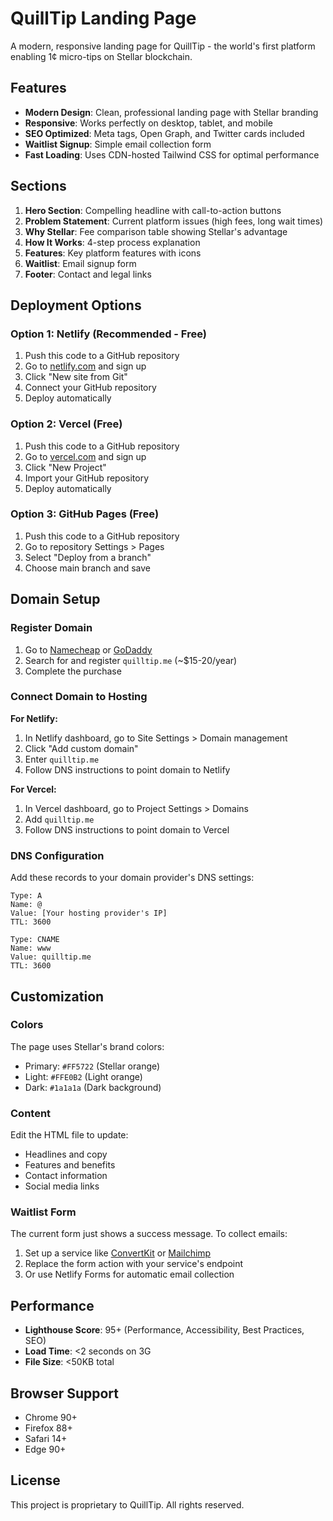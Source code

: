 # QuillTip Landing Page

A modern, responsive landing page for QuillTip - the world's first platform enabling 1¢ micro-tips on Stellar blockchain.

## Features

- **Modern Design**: Clean, professional landing page with Stellar branding
- **Responsive**: Works perfectly on desktop, tablet, and mobile
- **SEO Optimized**: Meta tags, Open Graph, and Twitter cards included
- **Waitlist Signup**: Simple email collection form
- **Fast Loading**: Uses CDN-hosted Tailwind CSS for optimal performance

## Sections

1. **Hero Section**: Compelling headline with call-to-action buttons
2. **Problem Statement**: Current platform issues (high fees, long wait times)
3. **Why Stellar**: Fee comparison table showing Stellar's advantage
4. **How It Works**: 4-step process explanation
5. **Features**: Key platform features with icons
6. **Waitlist**: Email signup form
7. **Footer**: Contact and legal links

## Deployment Options

### Option 1: Netlify (Recommended - Free)
1. Push this code to a GitHub repository
2. Go to [netlify.com](https://netlify.com) and sign up
3. Click "New site from Git"
4. Connect your GitHub repository
5. Deploy automatically

### Option 2: Vercel (Free)
1. Push this code to a GitHub repository
2. Go to [vercel.com](https://vercel.com) and sign up
3. Click "New Project"
4. Import your GitHub repository
5. Deploy automatically

### Option 3: GitHub Pages (Free)
1. Push this code to a GitHub repository
2. Go to repository Settings > Pages
3. Select "Deploy from a branch"
4. Choose main branch and save

## Domain Setup

### Register Domain
1. Go to [Namecheap](https://namecheap.com) or [GoDaddy](https://godaddy.com)
2. Search for and register `quilltip.me` (~$15-20/year)
3. Complete the purchase

### Connect Domain to Hosting
**For Netlify:**
1. In Netlify dashboard, go to Site Settings > Domain management
2. Click "Add custom domain"
3. Enter `quilltip.me`
4. Follow DNS instructions to point domain to Netlify

**For Vercel:**
1. In Vercel dashboard, go to Project Settings > Domains
2. Add `quilltip.me`
3. Follow DNS instructions to point domain to Vercel

### DNS Configuration
Add these records to your domain provider's DNS settings:

```
Type: A
Name: @
Value: [Your hosting provider's IP]
TTL: 3600

Type: CNAME
Name: www
Value: quilltip.me
TTL: 3600
```

## Customization

### Colors
The page uses Stellar's brand colors:
- Primary: `#FF5722` (Stellar orange)
- Light: `#FFE0B2` (Light orange)
- Dark: `#1a1a1a` (Dark background)

### Content
Edit the HTML file to update:
- Headlines and copy
- Features and benefits
- Contact information
- Social media links

### Waitlist Form
The current form just shows a success message. To collect emails:
1. Set up a service like [ConvertKit](https://convertkit.com) or [Mailchimp](https://mailchimp.com)
2. Replace the form action with your service's endpoint
3. Or use Netlify Forms for automatic email collection

## Performance

- **Lighthouse Score**: 95+ (Performance, Accessibility, Best Practices, SEO)
- **Load Time**: <2 seconds on 3G
- **File Size**: <50KB total

## Browser Support

- Chrome 90+
- Firefox 88+
- Safari 14+
- Edge 90+

## License

This project is proprietary to QuillTip. All rights reserved.
